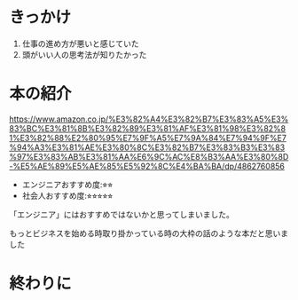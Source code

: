 # きっかけ

1. 仕事の進め方が悪いと感じていた
2. 頭がいい人の思考法が知りたかった

# 本の紹介

https://www.amazon.co.jp/%E3%82%A4%E3%82%B7%E3%83%A5%E3%83%BC%E3%81%8B%E3%82%89%E3%81%AF%E3%81%98%E3%82%81%E3%82%88%E2%80%95%E7%9F%A5%E7%9A%84%E7%94%9F%E7%94%A3%E3%81%AE%E3%80%8C%E3%82%B7%E3%83%B3%E3%83%97%E3%83%AB%E3%81%AA%E6%9C%AC%E8%B3%AA%E3%80%8D-%E5%AE%89%E5%AE%85%E5%92%8C%E4%BA%BA/dp/4862760856

- エンジニアおすすめ度:⭐︎⭐︎
- 社会人おすすめ度:⭐︎⭐︎⭐︎⭐︎⭐︎

「エンジニア」にはおすすめではないかと思ってしまいました。

もっとビジネスを始める時取り掛かっている時の大枠の話のような本だと思いました




# 終わりに

